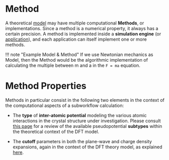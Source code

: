 # Method

A theoretical [model](/models/overview.md) may have multiple computational **Methods**, or implementations. Since a method is a numerical property, it always has a certain precision. A method is implemented inside a **simulation engine** (or [application](/software/overview.md)), and each application can itself implement one or more methods.

!!! note "Example Model & Method"
    If we use Newtonian mechanics as Model, then the Method would be the algorithmic implementation of calculating the multiple between m and a in the `F = ma` equation.
    
# Method Properties

Methods in particular consist in the following two elements in the context of the computational aspects of a subworkflow calculation: 

- The **type** of **inter-atomic potential** modeling the various atomic interactions in the crystal structure under investigation. Please consult [this page](pseudopotential/actions.md) for a review of the available pseudopotential **subtypes** within the theoretical context of the DFT model.

- The **cutoff** parameters in both the plane-wave and charge density expansions, again in the context of the DFT theory model, as explained [here](pseudopotential/parameters.md).
